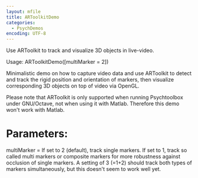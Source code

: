 ```yaml
---
layout: mfile
title: ARToolkitDemo
categories:
  - PsychDemos
encoding: UTF-8
---
```


Use ARToolkit to track and visualize 3D objects in live-video.

Usage: ARToolkitDemo([multiMarker = 2])

Minimalistic demo on how to capture video data and use ARToolkit to
detect and track the rigid position and orientation of markers, then
visualize corresponding 3D objects on top of video via OpenGL.

Please note that ARToolkit is only supported when running Psychtoolbox
under GNU/Octave, not when using it with Matlab. Therefore this demo
won't work with Matlab.

# Parameters:

multiMarker = If set to 2 (default), track single markers. If set to 1,
track so called multi markers or composite markers for more robustness
against occlusion of single markers. A setting of 3 (=1+2) should track
both types of markers simultaneously, but this doesn't seem to work well
yet.

